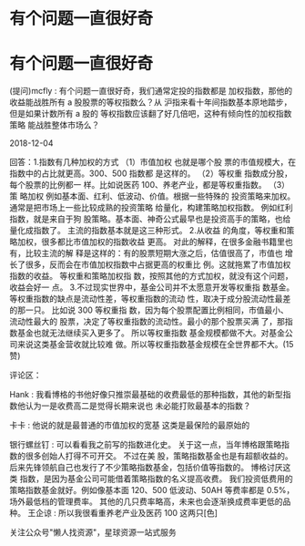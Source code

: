 # 有个问题一直很好奇

# 有个问题一直很好奇

(提问)mcfly : 有个问题一直很好奇，我们通常定投的指数都是 加权指数，那他的收益能战胜所有 a 股股票的等权指数么？从 沪指来看十年间指数基本原地踏步，但是如果计数所有 a 股的 等权指数应该翻了好几倍吧，这种有倾向性的加权指数策略 能战胜整体市场么？

2018-12-04

回答：1.指数有几种加权的方式 （1）市值加权 也就是哪个股 票的市值规模大，在指数中的占比就更高。300、500 指数都 是这样的。 （2）等权重 指数成分股，每个股票的比例都一 样。比如说医药 100、养老产业，都是等权重指数。 （3）策 略加权 例如基本面、红利、低波动、价值。根据一些特殊的 投资策略来加权。通常是把市场上一些比较成熟的投资策略 给量化，构建策略加权指数。 例如红利指数，就是来自于狗 股策略。基本面、神奇公式最早也是投资高手的策略，也给 量化成指数了。 主流的指数基本就是这三种形式。 2.从收益 的角度，等权重和策略加权，很多都比市值加权的指数收益 更高。 对此的解释，在很多金融书籍里也有，比较主流的解 释是这样的：有的股票短期大涨之后，估值很高了，市值也 增长了很多，反而会在市值加权指数中占据更高的权重比 例。这就拖累了市值加权指数的收益。 等权重和策略加权指 数，按照其他的方式加权，就没有这个问题，收益会好一 点。 3.不过现实世界中，基金公司并不太愿意开发等权重指 数基金。 等权重指数的缺点是流动性差，等权重指数的流动 性，取决于成分股流动性最差的那一只。 比如说 300 等权重指 数，因为每个股票配置比例相同，市值最小、流动性最大的 股票，决定了等权重指数的流动性。最小的那个股票买满 了，那指数基金也就无法继续买入更多了。 所以等权重指数 基金规模都做不大。对基金公司来说这类基金营收就比较难 做。所以等权重指数基金规模在全世界都不大。(15 赞)

评论区：

Hank : 我看博格的书他好像只推崇最基础的收费最低的那种指数，其他的新型指数他认为一是收费高二是觉得长期来说也 未必能打败最基本的指数？

卡卡 : 他说的就是最普通的市值加权的宽基 这类是最保险的最原始的

银行螺丝钉 : 可以看看我之前写的指数进化史。 关于这一点，当年博格跟策略指数的很多创始人打得不可开交。 不过在美 股，策略指数基金也是有超额收益的。后来先锋领航自己也发行了不少策略指数基金，包括价值等指数的。 博格讨厌这类 指数，是因为基金公司可能借着策略指数的名义提高收费。 我们投资低费用的策略指数基金就好。例如像基本面 120、500 低波动、50AH 等费率都是 0.5%，场外最低档的管理费率。 其他的几只费率略高，未来也会逐渐换成费率更低的品种。 王企谅 : 所以我很看重养老产业及医药 100 这两只[色]

关注公众号"懒人找资源"，星球资源一站式服务